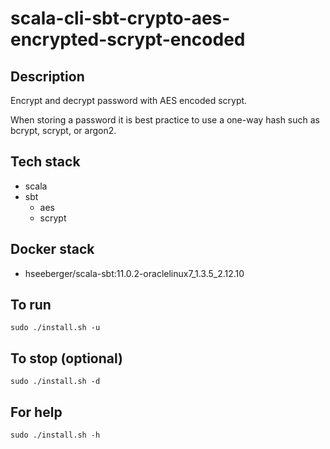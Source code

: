 # scala-cli-sbt-crypto-aes-encrypted-scrypt-encoded

## Description
Encrypt and decrypt password with AES
encoded scrypt.

When storing a password it is best practice
to use a one-way hash such as bcrypt, scrypt,
or argon2.

## Tech stack
- scala
- sbt
  - aes
  - scrypt

## Docker stack
- hseeberger/scala-sbt:11.0.2-oraclelinux7_1.3.5_2.12.10

## To run
`sudo ./install.sh -u`

## To stop (optional)
`sudo ./install.sh -d`

## For help
`sudo ./install.sh -h`
